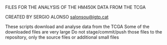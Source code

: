 FILES FOR THE ANALYSIS OF THE HM450K DATA FROM THE TCGA

CREATED BY SERGIO ALONSO
salonsou@igtp.cat

These scripts download and analyse data from the TCGA
Some of the downloaded files are very large
Do not stage/commit/push those files to the repository, only the source 
files or additional small files 



